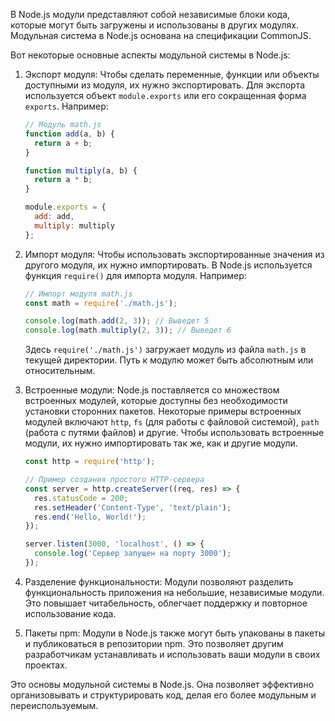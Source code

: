 В Node.js модули представляют собой независимые блоки кода, которые могут быть загружены и использованы в других модулях. Модульная система в Node.js основана на спецификации CommonJS.

Вот некоторые основные аспекты модульной системы в Node.js:

1. Экспорт модуля: Чтобы сделать переменные, функции или объекты доступными из модуля, их нужно экспортировать. Для экспорта используется объект `module.exports` или его сокращенная форма `exports`. Например:

   ```javascript
   // Модуль math.js
   function add(a, b) {
     return a + b;
   }

   function multiply(a, b) {
     return a * b;
   }

   module.exports = {
     add: add,
     multiply: multiply
   };
   ```

2. Импорт модуля: Чтобы использовать экспортированные значения из другого модуля, их нужно импортировать. В Node.js используется функция `require()` для импорта модуля. Например:

   ```javascript
   // Импорт модуля math.js
   const math = require('./math.js');

   console.log(math.add(2, 3)); // Выведет 5
   console.log(math.multiply(2, 3)); // Выведет 6
   ```

   Здесь `require('./math.js')` загружает модуль из файла `math.js` в текущей директории. Путь к модулю может быть абсолютным или относительным.

3. Встроенные модули: Node.js поставляется со множеством встроенных модулей, которые доступны без необходимости установки сторонних пакетов. Некоторые примеры встроенных модулей включают `http`, `fs` (для работы с файловой системой), `path` (работа с путями файлов) и другие. Чтобы использовать встроенные модули, их нужно импортировать так же, как и другие модули.

   ```javascript
   const http = require('http');

   // Пример создания простого HTTP-сервера
   const server = http.createServer((req, res) => {
     res.statusCode = 200;
     res.setHeader('Content-Type', 'text/plain');
     res.end('Hello, World!');
   });

   server.listen(3000, 'localhost', () => {
     console.log('Сервер запущен на порту 3000');
   });
   ```

4. Разделение функциональности: Модули позволяют разделить функциональность приложения на небольшие, независимые модули. Это повышает читабельность, облегчает поддержку и повторное использование кода.

5. Пакеты npm: Модули в Node.js также могут быть упакованы в пакеты и публиковаться в репозитории npm. Это позволяет другим разработчикам устанавливать и использовать ваши модули в своих проектах.

Это основы модульной системы в Node.js. Она позволяет эффективно организовывать и структурировать код, делая его более модульным и переиспользуемым.